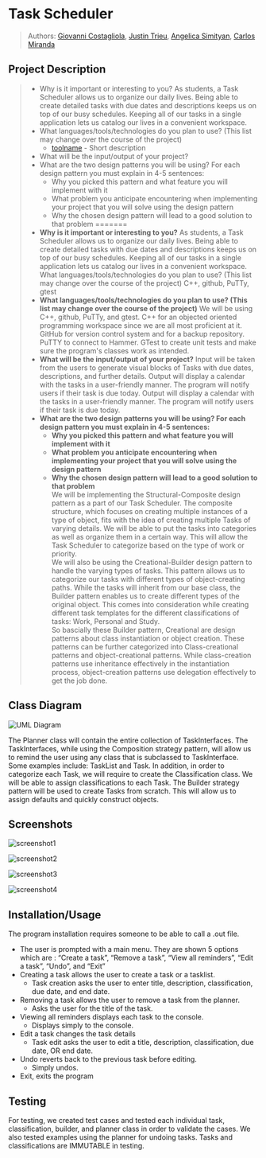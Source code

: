 
# Task Scheduler
 
 > Authors: [Giovanni Costagliola](https://github.com/gcost003), [Justin Trieu](https://github.com/jtrieu48), [Angelica Simityan](https://github.com/AngelicaSimityan), [Carlos Miranda ](https://github.com/kotooriiii)
 

## Project Description
 > * Why is it important or interesting to you?
As students, a Task Scheduler allows us to organize our daily lives. Being able to create detailed tasks with due dates and descriptions keeps us on top of our busy schedules. Keeping all of our tasks in a single application lets us catalog our lives in a convenient workspace.
 > * What languages/tools/technologies do you plan to use? (This list may change over the course of the project)
 >   * [toolname](link) - Short description
 > * What will be the input/output of your project?
 > * What are the two design patterns you will be using? For each design pattern you must explain in 4-5 sentences:
 >   * Why you picked this pattern and what feature you will implement with it
 >   * What problem you anticipate encountering when implementing your project that you will solve using the design pattern
 >   * Why the chosen design pattern will lead to a good solution to that problem
=======
 > * **Why is it important or interesting to you?**
> As students, a Task Scheduler allows us to organize our daily lives. Being able to create detailed tasks with due dates and descriptions keeps us on top of our busy schedules. Keeping all of our tasks in a single application lets us catalog our lives in a convenient workspace.
What languages/tools/technologies do you plan to use? (This list may change over the course of the project)
C++, github, PuTTy, gtest
 > * **What languages/tools/technologies do you plan to use? (This list may change over the course of the project)**
 > We will be using C++, github, PuTTy, and gtest. C++ for an objected oriented programming workspace since we are all most proficient at it. GitHub for version control system and for a backup repository. PuTTY to connect to Hammer. GTest to create unit tests and make sure the program's classes work as intended.
 > * **What will be the input/output of your project?**
 > Input will be taken from the users to generate visual blocks of Tasks with due dates, descriptions, and further details. Output will display a calendar with the tasks in a user-friendly manner. The program will notify users if their task is due today.
 >Output will display a calendar with the tasks in a user-friendly manner. The program will notify users if their task is due today.
 > * **What are the two design patterns you will be using? For each design pattern you must explain in 4-5 sentences:**
 >   * **Why you picked this pattern and what feature you will implement with it**
 >   * **What problem you anticipate encountering when implementing your project that you will solve using the design pattern**
 >   * **Why the chosen design pattern will lead to a good solution to that problem** <br>
 > We will be implementing the Structural-Composite design pattern as a part of our Task Scheduler. The composite structure, which focuses on creating multiple instances of a type of object, fits with the idea of creating multiple Tasks of varying details. We will be able to put the tasks into categories as well as organize them in a certain way. This will allow the Task Scheduler to categorize based on the type of work or priority. <br>
> We will also be using the Creational-Builder design pattern to handle the varying types of tasks. This pattern allows us to categorize our tasks with different types of object-creating paths. While the tasks will inherit from our base class, the Builder pattern enables us to create different types of the original object. This comes into consideration while creating different task templates for the different classifications of tasks: Work, Personal and Study. <br>
> So bascially these Builder pattern, Creational are design patterns about class instantiation or object creation. These patterns can be further categorized into Class-creational patterns and object-creational patterns. While class-creation patterns use inheritance effectively in the instantiation process, object-creation patterns use delegation effectively to get the job done.


## Class Diagram
 
 ![UML Diagram](https://github.com/NE1GotGame/CS100_Software_construction_Final_Group_Project/master/resources/UMLDiagram.png)
 
 The Planner class will contain the entire collection of TaskInterfaces. The TaskInterfaces, while using the Composition strategy pattern, will allow us to remind the user using any class that is subclassed to TaskInterface. Some examples include: TaskList and Task. In addition, in order to categorize each Task, we will require to create the Classification class. We will be able to assign classifications to each Task. The Builder strategy pattern will be used to create Tasks from scratch. This will allow us to assign defaults and quickly construct objects.


## Screenshots
![screenshot1](https://github.com/NE1GotGame/CS100_Software_construction_Final_Group_Project/resources/CS100_Screenshot1.png)

![screenshot2](https://github.com/NE1GotGame/CS100_Software_construction_Final_Group_Project/resources/CS100_Screenshot2.png)

![screenshot3](https://github.com/NE1GotGame/CS100_Software_construction_Final_Group_Project/master/resources/CS100_Screenshot3.png)

![screenshot4](https://github.com/NE1GotGame/CS100_Software_construction_Final_Group_Project/master/resources/CS100_Screenshot4.png)

## Installation/Usage
The program installation requires someone to be able to call a .out file.

- The user is prompted with a main menu. They are shown 5 options which are : “Create a task”, “Remove a task”, “View all reminders”, “Edit a task”, “Undo”, and “Exit”
- Creating a task allows the user to create a task or a tasklist.
  - Task creation asks the user to enter title, description, classification, due date, and end date.
- Removing a task allows the user to remove a task from the planner.
  - Asks the user for the title of the task.
- Viewing all reminders displays each task to the console.
  - Displays simply to the console.
- Edit a task changes the task details
  - Task edit asks the user to edit a title, description, classification, due date, OR end date.
- Undo reverts back to the previous task before editing.
  - Simply undos.
- Exit, exits the program

## Testing
For testing, we created test cases and tested each individual task, classification, builder, and planner class in order to validate the cases. We also tested examples using the planner for undoing tasks.
Tasks and classifications are IMMUTABLE in testing.
